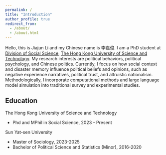 ```yaml
---
permalink: /
title: "Introduction"
author_profile: true
redirect_from: 
  - /about/
  - /about.html
---
```


Hello, this is Jiajun Li and my Chinese name is 李嘉俊. I am a PhD student at [Division of Social Science](https://sosc.hkust.edu.hk/), [The Hong Kong University of Science and Technology](https://hkust.edu.hk/). My research interests are political behaviors, political psychology, and Chinese politics. Currently, I focus on how social context and disaster memory influence political beliefs and opinions, such as negative experience narratives, political trust, and altruistic nationalism. Methodologically, I incorporate computational methods and large language model simulation into traditional survey and experimental studies.  

## Education

The Hong Kong University of Science and Technology
- Phd and MPhil in Social Science, 2023 - Present

Sun Yat-sen University
- Master of Sociology, 2023-2025
- Bachelor of Political Science and Statistics (Minor), 2016-2020


